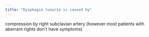 ```yaml
---
title: "Dysphagia lusoria is caused by"
---
```

compression by right subclavian artery (however most patients with aberrant rights don't have symptoms)

